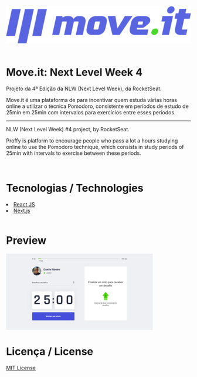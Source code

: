 <img style="width: 1200px; padding: 20px 0; margin: 0px auto; " src="./public/logo-full.svg">

<h1 style="font: 50px">Move.it: Next Level Week 4 </h1>

<p>Projeto da 4ª Edição da NLW (Next Level Week), da RocketSeat.</p>

<p>Move.it é uma plataforma de para incentivar quem estuda várias horas online a utilizar o técnica Pomodoro, consistente em períodos de estudo de 25min em 25min com intervalos para exercícios entre esses períodos.

<hr>

<p>NLW (Next Level Week) #4 project, by RocketSeat.</p>

<p>Proffy is platform to encourage people who pass a lot a hours studying online to use the Pomodoro technique, which consists in study periods of 25min with intervals to exercise between these periods.</p>

<br>

<h1 style="font: 50px">Tecnologias / Technologies</h1>

<li>
    <a href="https://reactjs.org/">React JS</a>
</li>
<li>
    <a href="https://nextjs.org/">Next.js</a>
</li>

<br>

<h1 style="font: 50px">Preview</h1>

<img style="max-width: 400px;" src="./public/preview.png">

<h1 style="font: 50px">Licença / License</h1>

<a href="https://opensource.org/licenses/MIT">MIT License</a>
